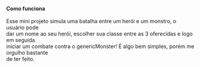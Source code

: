 **Como funciona**<br><br>
Esse mini projeto simula uma batalha entre um herói e um monstro, o usuário pode<br>
dar um nome ao seu herói, escolher sua classe entre as 3 oferecidas e logo em seguida<br>
iniciar um combate contra o genericMonster! É algo bem simples, porém me orgulho bastante<br>
de ter feito.

